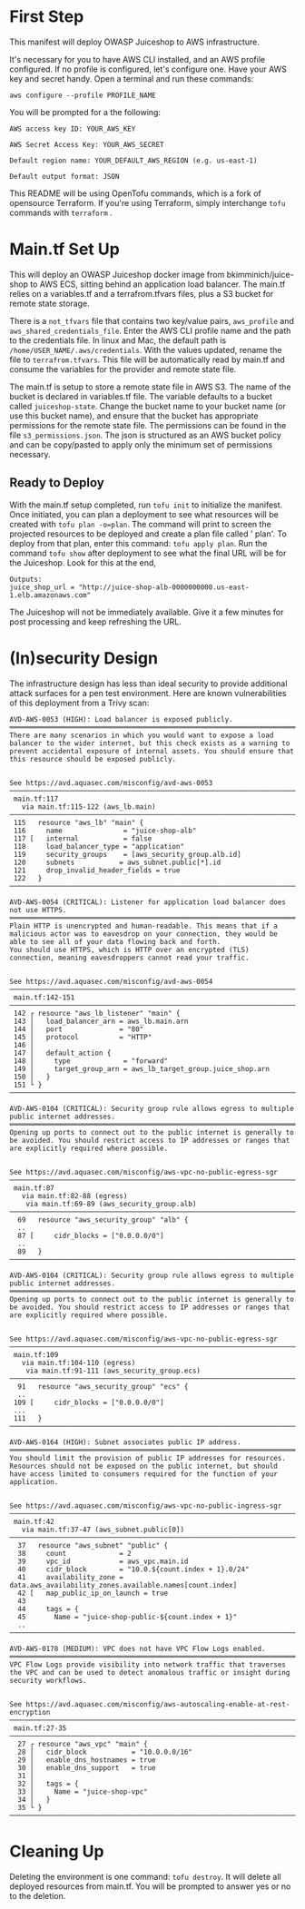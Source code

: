 # First Step

This manifest will deploy OWASP Juiceshop to AWS infrastructure. 

It's necessary for you to have AWS CLI installed, and an AWS profile configured. If no profile is configured, let's configure one. Have your AWS key and secret handy. Open a terminal and run these commands:

```aws configure --profile PROFILE_NAME```

You will be prompted for a the following:

```AWS access key ID: YOUR_AWS_KEY```

```AWS Secret Access Key: YOUR_AWS_SECRET```

```Default region name: YOUR_DEFAULT_AWS_REGION (e.g. us-east-1)```

```Default output format: JSON```

This README will be using OpenTofu commands, which is a fork of opensource Terraform. If you're using Terraform, simply interchange ```tofu``` commands with ```terraform``` .

# Main.tf Set Up

This will deploy an OWASP Juiceshop docker image from bkimminich/juice-shop to AWS ECS, sitting behind an application load balancer. The main.tf relies on a variables.tf and a terrafrom.tfvars files, plus a S3 bucket for remote state storage.

There is a ```not_tfvars``` file that contains two key/value pairs, ```aws_profile``` and ```aws_shared_credentials_file```. Enter the AWS CLI profile name and the path to the credentials file. In linux and Mac, the default path is ```/home/USER_NAME/.aws/credentials```. With the values updated, rename the file to ```terrafrom.tfvars```. This file will be automatically read by main.tf and consume the variables for the provider and remote state file.

The main.tf is setup to store a remote state file in AWS S3. The name of the bucket is declared in variables.tf file. The variable defaults to a bucket called ```juiceshop-state```. Change the bucket name to your bucket name (or use this bucket name), and ensure that the bucket has appropriate permissions for the remote state file. The permissions can be found in the file ```s3_permissions.json```. The json is structured as an AWS bucket policy and can be copy/pasted to apply only the minimum set of permissions necessary. 

## Ready to Deploy

With the main.tf setup completed, run ```tofu init``` to initialize the manifest. Once initiated, you can plan a deployment to see what resources will be created with ```tofu plan -o=plan```. The command will print to screen the projected resources to be deployed and create a plan file called ' plan'. To deploy from that plan, enter this command: ```tofu apply plan```. Run the command ```tofu show``` after deployment to see what the final URL will be for the Juiceshop. Look for this at the end, 

```Outputs:
Outputs:
juice_shop_url = "http://juice-shop-alb-0000000000.us-east-1.elb.amazonaws.com"
```

The Juiceshop will not be immediately available. Give it a few minutes for post processing and keep refreshing the URL.

# (In)security Design

The infrastructure design has less than ideal security to provide additional attack surfaces for a pen test environment. Here are known vulnerabilities of this deployment from a Trivy scan: 

```AVD-AWS-0053 (HIGH): Load balancer is exposed publicly.
AVD-AWS-0053 (HIGH): Load balancer is exposed publicly.
═════════════════════════════════════════════════════════════════════════════════
There are many scenarios in which you would want to expose a load balancer to the wider internet, but this check exists as a warning to prevent accidental exposure of internal assets. You should ensure that this resource should be exposed publicly.


See https://avd.aquasec.com/misconfig/avd-aws-0053
─────────────────────────────────────────────────────────────────────────────────
 main.tf:117
   via main.tf:115-122 (aws_lb.main)
─────────────────────────────────────────────────────────────────────────────────
 115   resource "aws_lb" "main" {
 116     name               = "juice-shop-alb"
 117 [   internal           = false            
 118     load_balancer_type = "application"
 119     security_groups    = [aws_security_group.alb.id]
 120     subnets           = aws_subnet.public[*].id
 121     drop_invalid_header_fields = true
 122   }
─────────────────────────────────────────────────────────────────────────────────
```

```AVD-AWS-0054 (CRITICAL): Listener for application load balancer does not use HTTPS.
AVD-AWS-0054 (CRITICAL): Listener for application load balancer does not use HTTPS.
═════════════════════════════════════════════════════════════════════════════════
Plain HTTP is unencrypted and human-readable. This means that if a malicious actor was to eavesdrop on your connection, they would be able to see all of your data flowing back and forth.
You should use HTTPS, which is HTTP over an encrypted (TLS) connection, meaning eavesdroppers cannot read your traffic.


See https://avd.aquasec.com/misconfig/avd-aws-0054
─────────────────────────────────────────────────────────────────────────────────
 main.tf:142-151
─────────────────────────────────────────────────────────────────────────────────
 142 ┌ resource "aws_lb_listener" "main" {
 143 │   load_balancer_arn = aws_lb.main.arn
 144 │   port              = "80"
 145 │   protocol          = "HTTP"
 146 │ 
 147 │   default_action {
 148 │     type             = "forward"
 149 │     target_group_arn = aws_lb_target_group.juice_shop.arn
 150 │   }
 151 └ }
─────────────────────────────────────────────────────────────────────────────────
```

```AVD-AWS-0104 (CRITICAL): Security group rule allows egress to multiple public internet addresses.
AVD-AWS-0104 (CRITICAL): Security group rule allows egress to multiple public internet addresses.
═════════════════════════════════════════════════════════════════════════════════
Opening up ports to connect out to the public internet is generally to be avoided. You should restrict access to IP addresses or ranges that are explicitly required where possible.


See https://avd.aquasec.com/misconfig/aws-vpc-no-public-egress-sgr
─────────────────────────────────────────────────────────────────────────────────
 main.tf:87
   via main.tf:82-88 (egress)
    via main.tf:69-89 (aws_security_group.alb)
─────────────────────────────────────────────────────────────────────────────────
  69   resource "aws_security_group" "alb" {
  ..   
  87 [     cidr_blocks = ["0.0.0.0/0"]
  ..   
  89   }
──────────────────────────────────────────────────────────────────────────────────
```

```AVD-AWS-0104 (CRITICAL): Security group rule allows egress to multiple public internet addresses.
AVD-AWS-0104 (CRITICAL): Security group rule allows egress to multiple public internet addresses.
═════════════════════════════════════════════════════════════════════════════════
Opening up ports to connect out to the public internet is generally to be avoided. You should restrict access to IP addresses or ranges that are explicitly required where possible.


See https://avd.aquasec.com/misconfig/aws-vpc-no-public-egress-sgr
─────────────────────────────────────────────────────────────────────────────────
 main.tf:109
   via main.tf:104-110 (egress)
    via main.tf:91-111 (aws_security_group.ecs)
──────────────────────────────────────────────────────────────────────────────────
  91   resource "aws_security_group" "ecs" {
  ..   
 109 [     cidr_blocks = ["0.0.0.0/0"]
 ...   
 111   }
─────────────────────────────────────────────────────────────────────────────────
```

```AVD-AWS-0164 (HIGH): Subnet associates public IP address.
AVD-AWS-0164 (HIGH): Subnet associates public IP address.
═════════════════════════════════════════════════════════════════════════════════
You should limit the provision of public IP addresses for resources. Resources should not be exposed on the public internet, but should have access limited to consumers required for the function of your application.


See https://avd.aquasec.com/misconfig/aws-vpc-no-public-ingress-sgr
─────────────────────────────────────────────────────────────────────────────────
 main.tf:42
   via main.tf:37-47 (aws_subnet.public[0])
─────────────────────────────────────────────────────────────────────────────────
  37   resource "aws_subnet" "public" {
  38     count             = 2
  39     vpc_id            = aws_vpc.main.id
  40     cidr_block        = "10.0.${count.index + 1}.0/24"
  41     availability_zone = data.aws_availability_zones.available.names[count.index]
  42 [   map_public_ip_on_launch = true
  43   
  44     tags = {
  45       Name = "juice-shop-public-${count.index + 1}"
  ..   
─────────────────────────────────────────────────────────────────────────────────
```

```AVD-AWS-0178 (MEDIUM): VPC does not have VPC Flow Logs enabled.
AVD-AWS-0178 (MEDIUM): VPC does not have VPC Flow Logs enabled.
═════════════════════════════════════════════════════════════════════════════════
VPC Flow Logs provide visibility into network traffic that traverses the VPC and can be used to detect anomalous traffic or insight during security workflows.


See https://avd.aquasec.com/misconfig/aws-autoscaling-enable-at-rest-encryption
─────────────────────────────────────────────────────────────────────────────────
 main.tf:27-35
─────────────────────────────────────────────────────────────────────────────────
  27 ┌ resource "aws_vpc" "main" {
  28 │   cidr_block           = "10.0.0.0/16"
  29 │   enable_dns_hostnames = true
  30 │   enable_dns_support   = true
  31 │ 
  32 │   tags = {
  33 │     Name = "juice-shop-vpc" 
  34 │   }
  35 └ }
─────────────────────────────────────────────────────────────────────────────────
```

# Cleaning Up

Deleting the environment is one command: ```tofu destroy```. It will delete all deployed resources from main.tf. You will be prompted to answer yes or no to the deletion.